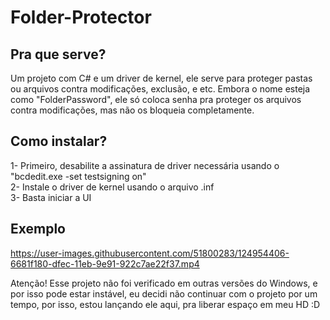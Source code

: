 # Folder-Protector

## Pra que serve?
Um projeto com C# e um driver de kernel, ele serve para proteger pastas ou arquivos contra modificações, exclusão, e etc.
Embora o nome esteja como "FolderPassword", ele só coloca senha pra proteger os arquivos contra modificações, mas não os bloqueia completamente.

## Como instalar?
1- Primeiro, desabilite a assinatura de driver necessária usando o "bcdedit.exe -set testsigning on"<br/>
2- Instale o driver de kernel usando o arquivo .inf<br/>
3- Basta iniciar a UI

## Exemplo

https://user-images.githubusercontent.com/51800283/124954406-6681f180-dfec-11eb-9e91-922c7ae22f37.mp4

Atenção! Esse projeto não foi verificado em outras versões do Windows, e por isso pode estar instável, eu decidi não continuar com o projeto por um tempo, por isso, estou lançando ele aqui, pra liberar espaço em meu HD :D



